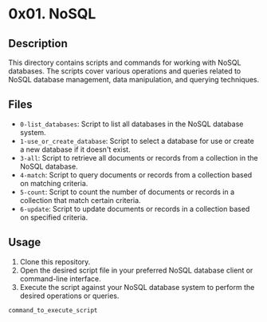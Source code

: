 # 0x01. NoSQL

## Description
This directory contains scripts and commands for working with NoSQL databases. The scripts cover various operations and queries related to NoSQL database management, data manipulation, and querying techniques.

## Files
- `0-list_databases`: Script to list all databases in the NoSQL database system.
- `1-use_or_create_database`: Script to select a database for use or create a new database if it doesn't exist.
- `3-all`: Script to retrieve all documents or records from a collection in the NoSQL database.
- `4-match`: Script to query documents or records from a collection based on matching criteria.
- `5-count`: Script to count the number of documents or records in a collection that match certain criteria.
- `6-update`: Script to update documents or records in a collection based on specified criteria.

## Usage
1. Clone this repository.
2. Open the desired script file in your preferred NoSQL database client or command-line interface.
3. Execute the script against your NoSQL database system to perform the desired operations or queries.

```bash
command_to_execute_script

